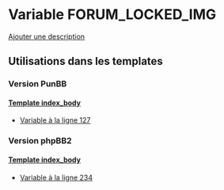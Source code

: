 # Variable FORUM_LOCKED_IMG
[Ajouter une description](https://fa-tvars.appspot.com/var/FORUM_LOCKED_IMG)

## Utilisations dans les templates

### Version PunBB

#### [Template index_body](punbb/index_body.md)
* [Variable &agrave; la ligne 127](../punbb/index_body.tpl#L127)

### Version phpBB2

#### [Template index_body](subsilver/index_body.md)
* [Variable &agrave; la ligne 234](../subsilver/index_body.tpl#L234)